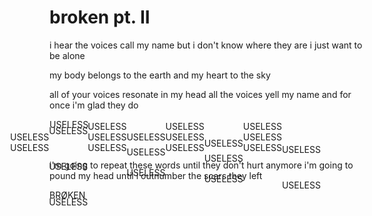 # broken pt. II

i hear the voices call my name
but i don't know where they are
i just want to be alone

my body belongs to the earth
and my heart to the sky

all of your voices
resonate in my head
all the voices
yell my name
and for once
i'm glad they do

USELESS<span style="position: relative; top: 10px; left: -63px;"><span>USELESS</span></span><span style="position: relative; top: 3px; left: -63px;"><span>USELESS</span></span><span style="position: relative; top: 20px; left: -63px;"><span>USELESS</span></span><span style="position: relative; top: 3px; left: -63px;"><span>USELESS</span></span><span style="position: relative; top: 30px; left: -63px;"><span>USELESS</span></span><span style="position: relative; top: 3px; left: -63px;"><span>USELESS</span></span><span style="position: relative; top: 40px; left: -63px;"><span>USELESS</span></span><span style="position: relative; top: 3px; left: -63px;"><span>USELESS</span></span><span style="position: relative; top: 50px; left: -63px;"><span>USELESS</span></span><span style="position: relative; top: 3px; left: -63px;"><span>USELESS</span></span><span style="position: relative; top: 60px; left: -63px;"><span>USELESS</span></span><span style="position: relative; top: 3px; left: -63px;"><span>USELESS</span></span><span style="position: relative; top: 70px; left: -63px;"><span>USELESS</span></span><span style="position: relative; top: 3px; left: -63px;"><span>USELESS</span></span><span style="position: relative; top: 80px; left: -63px;"><span>USELESS</span></span><span style="position: relative; top: 3px; left: -63px;"><span>USELESS</span></span><span style="position: relative; top: 90px; left: -63px;"><span>USELESS</span></span><span style="position: relative; top: 3px; left: -63px;"><span>USELESS</span></span><span style="position: relative; top: 10px; left: -63px;"><span>USELESS</span></span><span style="position: relative; top: 3px; left: -63px;"><span>USELESS</span></span><span style="position: relative; top: 20px; left: -63px;"><span>USELESS</span></span><span style="position: relative; top: 3px; left: -63px;"><span>USELESS</span></span><span style="position: relative; top: 30px; left: -63px;">

i'm going to repeat these words
until they don't hurt anymore
i'm going to pound my head
until i outnumber the scars they left

BRØKEN